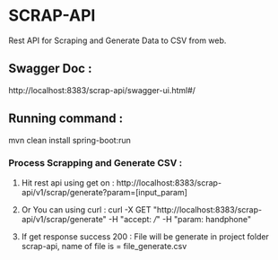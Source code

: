 # SCRAP-API

Rest API for Scraping and Generate Data to CSV from web.

## Swagger Doc :
http://localhost:8383/scrap-api/swagger-ui.html#/

## Running command :
mvn clean install spring-boot:run

### Process Scrapping and Generate CSV :

1.  Hit rest api using get on :
http://localhost:8383/scrap-api/v1/scrap/generate?param=[input_param]

2.  Or You can using curl :
curl -X GET "http://localhost:8383/scrap-api/v1/scrap/generate" -H  "accept: */*" -H  "param: handphone"

3. If get response success 200 :
File will be generate in project folder scrap-api, name of file is = file_generate.csv 